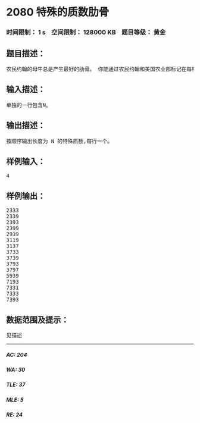 # 2080 特殊的质数肋骨   
### 时间限制： 1 s&nbsp;&nbsp;&nbsp;&nbsp;空间限制： 128000 KB&nbsp;&nbsp;&nbsp;&nbsp;题目等级： 黄金  
## 题目描述：  

<pre>
农民约翰的母牛总是产生最好的肋骨。 你能通过农民约翰和美国农业部标记在每根肋骨上的数字认出它们。 农民约翰确定他卖给买方的是真正的质数肋骨,是因为从右边开始切下肋骨,每次还剩下的肋骨上的数字都组成一个质数,举例来说: 7 3 3 1 全部肋骨上的数字 7331是质数;三根肋骨 733是质数;二根肋骨 73 是质数;当然,最后一根肋骨 7 也是质数。 7331 被叫做长度 4 的特殊质数。 写一个程序对给定的肋骨的数目 N(1<=N<=8),求出所有的特殊质数。 数字1不被看作一个质数。
</pre>
  
  
## 输入描述：  

<pre>
单独的一行包含N。
</pre>
  
  
## 输出描述：  

<pre>
按顺序输出长度为 N 的特殊质数,每行一个。
</pre>
  
  
## 样例输入：  

<pre>
4
</pre>
  
  
## 样例输出：  

<pre>
2333
2339
2393
2399
2939
3119
3137
3733
3739
3793
3797
5939
7193
7331
7333
7393
</pre>
  
  
## 数据范围及提示：  

<pre>
见描述
</pre>
  
  
***  

##### AC: 204  
##### WA: 30  
##### TLE: 37  
##### MLE: 5  
##### RE: 24  
